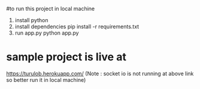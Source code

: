 #to run this project in local machine

1. install python
2. install dependencies
pip install -r requirements.txt
3. run app.py
python app.py






# sample project is live at
https://turulob.herokuapp.com/
(Note : socket io is not running at above link so better run it in local machine)
